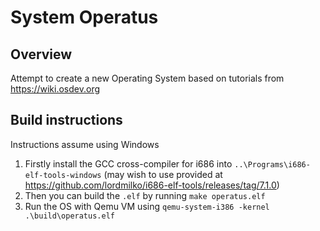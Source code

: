 # System Operatus

## Overview
Attempt to create a new Operating System based on tutorials from https://wiki.osdev.org

## Build instructions
Instructions assume using Windows
1) Firstly install the GCC cross-compiler for i686 into `..\Programs\i686-elf-tools-windows` (may wish to use provided at https://github.com/lordmilko/i686-elf-tools/releases/tag/7.1.0)
2) Then you can build the `.elf` by running `make operatus.elf`
3) Run the OS with Qemu VM using `qemu-system-i386 -kernel .\build\operatus.elf`